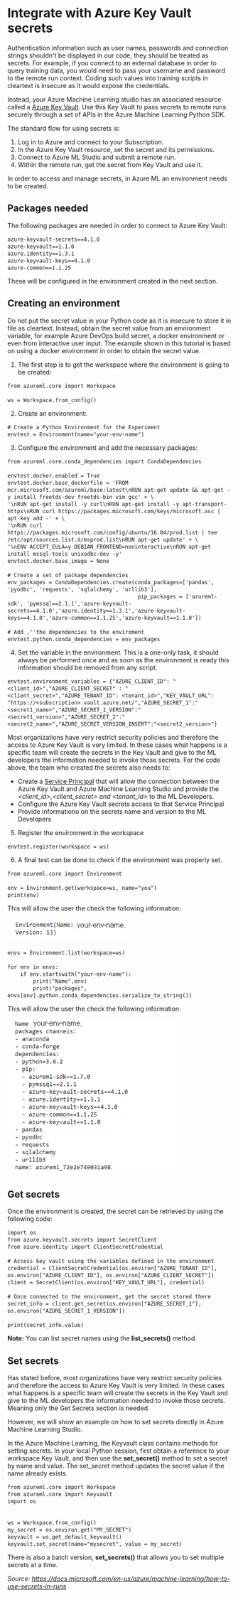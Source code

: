 # Integrate with Azure Key Vault secrets

Authentication information such as user names, passwords and connection strings shouldn't be displayed in our code, they should be treated as secrets. For example, if you connect to an external database in order to query training data, you would need to pass your username and password to the remote run context. Coding such values into training scripts in cleartext is insecure as it would expose the credentials.

Instead, your Azure Machine Learning studio has an associated resource called a [Azure Key Vault](https://docs.microsoft.com/en-us/azure/key-vault/general/overview). Use this Key Vault to pass secrets to remote runs securely through a set of APIs in the Azure Machine Learning Python SDK.

The standard flow for using secrets is:

1. Log in to Azure and connect to your Subscription.
2. In the Azure Key Vault resource, set the secret and its permissions.
3. Connect to Azure ML Studio and submit a remote run.
4. Within the remote run, get the secret from Key Vault and use it.

In order to access and manage secrets, in Azure ML an environment needs to be created.

## Packages needed
The following packages are needed in order to connect to Azure Key Vault:

```
azure-keyvault-secrets==4.1.0
azure-keyvault==1.1.0
azure.identity==1.3.1
azure-keyvault-keys==4.1.0
azure-common==1.1.25
```
These will be configured in the environment created in the next section.

## Creating an environment
Do not put the secret value in your Python code as it is insecure to store it in file as cleartext. Instead, obtain the secret value from an environment variable, for example Azure DevOps build secret, a docker environment or even from interactive user input. The example shown in this tutorial is based on using a docker environment in order to obtain the secret value.

1. The first step is to get the workspace where the environment is going to be created:
```
from azureml.core import Workspace

ws = Workspace.from_config()
```

2. Create an environment:
```
# Create a Python Environment for the Experiment
envtest = Environment(name="your-env-name")
```

3. Configure the environment and add the necessary packages:
```
from azureml.core.conda_dependencies import CondaDependencies

envtest.docker.enabled = True
envtest.docker.base_dockerfile = 'FROM mcr.microsoft.com/azureml/base:latest\nRUN apt-get update && apt-get -y install freetds-dev freetds-bin vim gcc' + \
'\nRUN apt-get install -y curl\nRUN apt-get install -y apt-transport-https\nRUN curl https://packages.microsoft.com/keys/microsoft.asc | apt-key add -' + \
'\nRUN curl https://packages.microsoft.com/config/ubuntu/16.04/prod.list | tee /etc/apt/sources.list.d/msprod.list\nRUN apt-get update' + \
'\nENV ACCEPT_EULA=y DEBIAN_FRONTEND=noninteractive\nRUN apt-get install mssql-tools unixodbc-dev -y'
envtest.docker.base_image = None

# Create a set of package dependencies
env_packages = CondaDependencies.create(conda_packages=['pandas', 'pyodbc', 'requests', 'sqlalchemy', 'urllib3'],
                                         pip_packages = ['azureml-sdk', 'pymssql==2.1.1','azure-keyvault-secrets==4.1.0','azure.identity==1.3.1','azure-keyvault-keys==4.1.0','azure-common==1.1.25','azure-keyvault==1.1.0'])

# Add ,''the dependencies to the enviroment 
envtest.python.conda_dependencies = env_packages
```

4. Set the variable in the environment. This is a one-only task, it should always be performed once and as soon as the environment is ready this information should be removed from any script.
```
envtest.environment_variables = {"AZURE_CLIENT_ID": "<client_id>","AZURE_CLIENT_SECRET" : "<client_secret>","AZURE_TENANT_ID": <tenant_id>","KEY_VAULT_URL": "https://<subscription>.vault.azure.net/","AZURE_SECRET_1":"<secret1_name>","AZURE_SECRET_1_VERSION":"<secret1_version>","AZURE_SECRET_2":"<secret2_name>","AZURE_SECRET_VERSION_INSERT":"<secret2_version>"}
```
Most organizations have very restrict security policies and therefore the access to Azure Key Vault is very limited. In these cases what happens is a specific team will create the secrets in the Key Vault and give to the ML developers the information needed to invoke those secrets.
For the code above, the team who created the secrets also needs to:

* Create a [Service Principal](https://docs.microsoft.com/en-us/powershell/azure/create-azure-service-principal-azureps?view=azps-5.4.0) that will allow the connection between the Azure Key Vault and Azure Machine Learning Studio and provide the _<client_id>,<client_secret> and <tenant_id>_ to the ML Developers.
* Configure the Azure Key Vault secrets access to that Service Principal
* Provide informationo on the secrets name and version to the ML Developers

5. Register the environment in the workspace
```
envtest.register(workspace = ws)
```

6. A final test can be done to check if the environment was properly set.
```
from azureml.core import Environment

env = Environment.get(workspace=ws, name="you")
print(env)
```
This will allow the user the check the following information:

![](../Images/key-vault1.PNG)

```
envs = Environment.list(workspace=ws)

for env in envs:
    if env.startswith("your-env-name"):
        print("Name",env)
        print("packages", envs[env].python.conda_dependencies.serialize_to_string())
```
This will allow the user the check the following information:

![](../Images/key-vault2.PNG)


## Get secrets
Once the environment is created, the secret can be retrieved by using the following code:

```
import os
from azure.keyvault.secrets import SecretClient
from azure.identity import ClientSecretCredential

# Access key vault using the variables defined in the environment
credential = ClientSecretCredential(os.environ["AZURE_TENANT_ID"], os.environ["AZURE_CLIENT_ID"], os.environ["AZURE_CLIENT_SECRET"])
client = SecretClient(os.environ["KEY_VAULT_URL"], credential)

# Once connected to the environment, get the secret stored there
secret_info = client.get_secret(os.environ["AZURE_SECRET_1"], os.environ["AZURE_SECRET_1_VERSION"])

print(secret_info.value)

```
**Note:** You can list secret names using the **list_secrets()** method.

## Set secrets
Has stated before, most organizations have very restrict security policies and therefore the access to Azure Key Vault is very limited. In these cases what happens is a specific team will create the secrets in the Key Vault and give to the ML developers the information needed to invoke those secrets. Meaning only the Get Secrets section is needed.

However, we will show an example on how to set secrets directly in Azure Machine Learning Studio.

In the Azure Machine Learning, the Keyvault class contains methods for setting secrets. In your local Python session, first obtain a reference to your workspace Key Vault, and then use the **set_secret()** method to set a secret by name and value. The set_secret method updates the secret value if the name already exists.

```
from azureml.core import Workspace
from azureml.core import Keyvault
import os


ws = Workspace.from_config()
my_secret = os.environ.get("MY_SECRET")
keyvault = ws.get_default_keyvault()
keyvault.set_secret(name="mysecret", value = my_secret)
```

There is also a batch version, **set_secrets()** that allows you to set multiple secrets at a time.

_Source: https://docs.microsoft.com/en-us/azure/machine-learning/how-to-use-secrets-in-runs_
